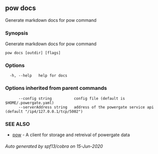 ## pow docs

Generate markdown docs for pow command

### Synopsis

Generate markdown docs for pow command

```
pow docs [outdir] [flags]
```

### Options

```
  -h, --help   help for docs
```

### Options inherited from parent commands

```
      --config string          config file (default is $HOME/.powergate.yaml)
      --serverAddress string   address of the powergate service api (default "/ip4/127.0.0.1/tcp/5002")
```

### SEE ALSO

* [pow](pow.md)	 - A client for storage and retreival of powergate data

###### Auto generated by spf13/cobra on 15-Jun-2020
